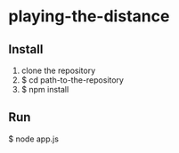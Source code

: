 # playing-the-distance


## Install

1. clone the repository
2. $ cd path-to-the-repository
3. $ npm install


## Run

$ node app.js

